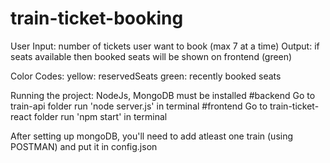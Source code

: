 # train-ticket-booking

User Input: number of tickets user want to book (max 7 at a time)
Output: if seats available then booked seats will be shown on frontend (green)


Color Codes: 
  yellow: reservedSeats
  green: recently booked seats
  
Running the project: 
  NodeJs, MongoDB must be installed
  #backend
  Go to train-api folder run 'node server.js' in terminal
  #frontend
  Go to train-ticket-react folder run 'npm start' in terminal
  
After setting up mongoDB, you'll need to add atleast one train (using POSTMAN) and put it in config.json
